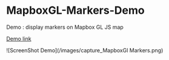 # MapboxGL-Markers-Demo
Demo : display markers on Mapbox GL JS map

[Demo link](https://dogeo.fr/_apps/Map-WebGL/MapboxGL-Markers-Demo/)

![ScreenShot Demo](/images/capture_MapboxGl Markers.png)

